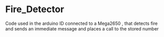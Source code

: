 # Fire_Detector
Code used in the arduino ID connected to a Mega2650 , that detects fire and sends an immediate message and places a call to the stored number
